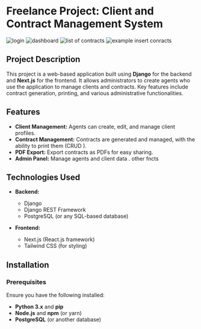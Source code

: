 # Freelance Project: Client and Contract Management System



![login]((https://github.com/saifmarouane/callCenter/blob/main/demo/login.PNG))
![dashboard]((https://github.com/saifmarouane/callCenter/blob/main/demo/dashboard.PNG))
![list of contracts]((https://github.com/saifmarouane/callCenter/blob/main/demo/listcontrats.PNG))
![example insert conracts]((https://github.com/saifmarouane/callCenter/blob/main/demo/usr.PNG))

## Project Description

This project is a web-based application built using **Django** for the backend and **Next.js** for the frontend. It allows administrators to create agents who use the application to manage clients and contracts. Key features include contract generation, printing, and various administrative functionalities.

## Features

- **Client Management:** Agents can create, edit, and manage client profiles.
- **Contract Management:** Contracts are generated and managed, with the ability to print them (CRUD ).
- **PDF Export:** Export contracts as PDFs for easy sharing.
- **Admin Panel:** Manage agents and client data .
other fncts
## Technologies Used

- **Backend:**
  - Django
  - Django REST Framework
  - PostgreSQL (or any SQL-based database)
  
- **Frontend:**
  - Next.js (React.js framework)
  - Tailwind CSS (for styling)

## Installation

### Prerequisites

Ensure you have the following installed:

- **Python 3.x** and **pip**
- **Node.js** and **npm** (or yarn)
- **PostgreSQL** (or another database)


